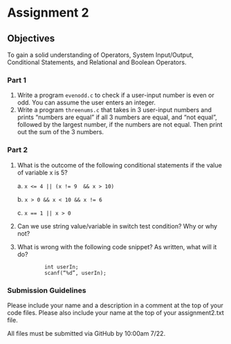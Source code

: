 # Assignment 2

## Objectives

To gain a solid understanding of Operators, System Input/Output, Conditional Statements, and Relational and Boolean Operators.

### Part 1

1.  Write a program `evenodd.c` to check if a user-input number is even or odd. You can assume the user enters an integer.
2.  Write a program `threenums.c` that takes in 3 user-input numbers and prints “numbers are equal” if all 3 numbers are equal, and “not equal”, followed by the largest number, if the numbers are not equal.  Then print out the sum of the 3 numbers.
  
### Part 2

1.  What is the outcome of the following conditional statements if the value of variable x is 5?

    a.  ``` x <= 4 || (x != 9  && x > 10) ```
    
    b.  ``` x > 0 && x < 10 && x != 6 ```
    
    c.  ``` x == 1 || x > 0 ```

2.  Can we use string value/variable in switch test condition? Why or why not? 

3.  What is wrong with the following code snippet?  As written, what will it do?
```
			int userIn;
			scanf(“%d”, userIn);
```

### Submission Guidelines
Please include your name and a description in a comment at the top of your code files. Please also include your name at the top of your assignment2.txt file.

All files must be submitted via GitHub by 10:00am 7/22.
